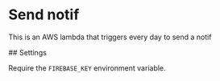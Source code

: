 # Send notif

This is an AWS lambda that triggers every day to send a notif

## Settings

Require the `FIREBASE_KEY` environment variable.

